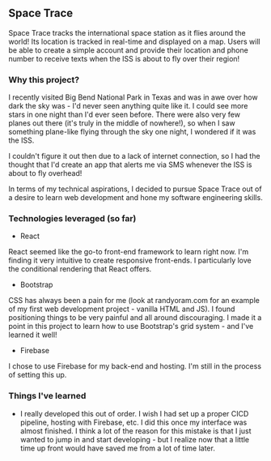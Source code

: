 ## Space Trace

Space Trace tracks the international space station as it flies around the world! Its location is tracked in real-time and displayed on a map. Users will be able to create a simple account and provide their location and phone number to receive texts when the ISS is about to fly over their region!

### Why this project?

I recently visited Big Bend National Park in Texas and was in awe over how dark the sky was - I'd never seen anything quite like it. I could see more stars in one night than I'd ever seen before. There were also very few planes out there (it's truly in the middle of nowhere!), so when I saw something plane-like flying through the sky one night, I wondered if it was the ISS.

I couldn't figure it out then due to a lack of internet connection, so I had the thought that I'd create an app that alerts me via SMS whenever the ISS is about to fly overhead!

In terms of my technical aspirations, I decided to pursue Space Trace out of a desire to learn web development and hone my software engineering skills.

### Technologies leveraged (so far)

- React

React seemed like the go-to front-end framework to learn right now. I'm finding it very intuitive to create responsive front-ends. I particularly love the conditional rendering that React offers.

- Bootstrap

CSS has always been a pain for me (look at randyoram.com for an example of my first web development project - vanilla HTML and JS). I found positioning things to be very painful and all around discouraging. I made it a point in this project to learn how to use Bootstrap's grid system - and I've learned it well!

- Firebase

I chose to use Firebase for my back-end and hosting. I'm still in the process of setting this up.

### Things I've learned

- I really developed this out of order. I wish I had set up a proper CICD pipeline, hosting with Firebase, etc. I did this once my interface was almost finished. I think a lot of the reason for this mistake is that I just wanted to jump in and start developing - but I realize now that a little time up front would have saved me from a lot of time later.